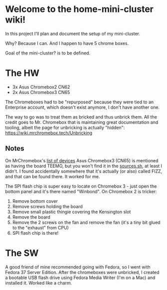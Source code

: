 # Welcome to the home-mini-cluster wiki!

In this project I'll plan and document the setup of my mini-cluster.

Why? Because I can. And I happen to have 5 chrome boxes.

Goal of the mini-cluster? is to be defined.


# The HW

* 3x Asus Chromebox2 CN62
* 2x Asus Chromebox3 CN65

The Chromeboxes had to be "repurposed" because they were tied to an Enterprise account, which doesn't exist anymore, I don't have another one.

The way to go was to treat them as bricked and thus unbrick them. All the credit goes to Mr. Chromebox that is maintaining great documentation and tooling, albeit the page for unbricking is actually "hidden": https://wiki.mrchromebox.tech/Unbricking

## Notes 
On MrChromebox's [list of devices](https://wiki.mrchromebox.tech/Supported_Devices) Asus Chromebox3 (CN65) is mentioned as having the board TEEMO, but you won't find it in the [sources.sh](https://github.com/MrChromebox/scripts/blob/master/sources.sh), at least I didn't. I found accidentally somewhere that it's actually (or also) called FIZZ, and that can be found there. It worked for me.

The SPI flash chip is super easy to locate on Chromebox 3 - just open the bottom panel and it's there named "Winbond". On Chromebox 2 is tricker: 
1. Remove bottom cover
2. Remove screws holding the board
3. Remove small plastic thingie covering the Kensington slot
4. Remove the board
5. Remove the 2 screws on the fan and remove the fan (it's a tiny bit glued to the "exhaust" from CPU)
6. SPI flash chip is there!

# The SW

A good friend of mine recommended going with Fedora, so I went with Fedora 37 Server Edition. After the chromeboxes were unbricked, I created a bootable USB flash drive using Fedora Media Writer (I'm on a Mac) and installed it. Worked like a charm.
